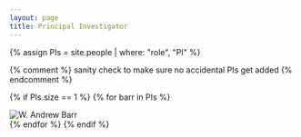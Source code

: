 ```yaml
---
layout: page
title: Principal Investigator
---
```


{% assign PIs = site.people | where: "role", "PI" %}


{% comment %} sanity check to make sure no accidental PIs get added {% endcomment %}

{% if PIs.size == 1 %}
{% for barr in PIs %}
<div class="row">
<div class="col-12">
   <img class="img-fluid" src="{{site.baseurl}}/{{barr.headshot}}" alt="W. Andrew Barr">
</div>
</div>
{% endfor %}
{% endif %}
